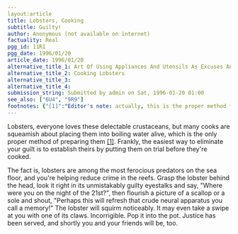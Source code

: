 ```yaml
---
layout:article
title: Lobsters, Cooking
subtitle: Guilty!
author: Anonymous (not available on internet)
factuality: Real
pgg_id: 11R1
pgg_date: 1996/01/20
article_date: 1996/01/20
alternative_title_1: Art Of Using Appliances And Utensils As Excuses And Apologies, The
alternative_title_2: Cooking Lobsters
alternative_title_3: 
alternative_title_4: 
submission_string: Submitted by admin on Sat, 1996-01-20 01:00
see_also: ["6U4", "9R9"]
footnotes: {"[1]":"Editor's note: actually, this is the proper method for preparing crabs. To get the tenderest flesh, lobster should be first drowned in fresh water."}
---
```

<div>
<p>Lobsters, everyone loves these delectable crustaceans, but many cooks are squeamish about placing them into boiling water alive, which is the only proper method of preparing them <a href="#footnotes.1" class="footnote-link">[1]</a>. Frankly, the easiest way to eliminate your guilt is to establish theirs by putting them on trial before they're cooked.</p>
<p>The fact is, lobsters are among the most ferocious predators on the sea floor, and you're helping reduce crime in the reefs. Grasp the lobster behind the head, look it right in its unmistakably guilty eyestalks and say, "Where were you on the night of the 21st?", then flourish a picture of a scallop or a sole and shout, "Perhaps this will refresh that crude neural apparatus you call a memory!" The lobster will squirm noticeably. It may even take a swipe at you with one of its claws. Incorrigible. Pop it into the pot. Justice has been served, and shortly you and your friends will be, too.</p>
</div>
